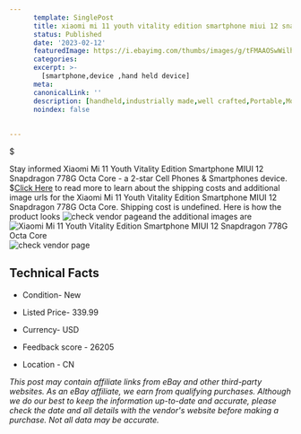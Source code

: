 ```yaml
---
      template: SinglePost
      title: xiaomi mi 11 youth vitality edition smartphone miui 12 snapdragon 778g octa core
      status: Published
      date: '2023-02-12'
      featuredImage: https://i.ebayimg.com/thumbs/images/g/tFMAAOSwWilhv-wz/s-l225.jpg
      categories: 
      excerpt: >-
        [smartphone,device ,hand held device]
      meta:
      canonicalLink: ''
      description: [handheld,industrially made,well crafted,Portable,Mobile,Compact,Convenient,Lightweight,Maneuverable,Man-portable,Miniature,Carriable,Hand-held,Light,Holdable,Transportable,Mobile device,Pocket-sized,On-the-go,Wireless,Cordless,Compact size,Convenient size, smartphone,device ,hand held device]
      noindex: false
      
        
---
```

$

Stay informed Xiaomi Mi 11 Youth Vitality Edition Smartphone MIUI 12 Snapdragon 778G Octa Core - a 2-star Cell Phones & Smartphones device.
$[Click Here](https://www.ebay.com/itm/203759112387?hash=item2f70fd50c3%3Ag%3AtFMAAOSwWilhv-wz&mkevt=1&mkcid=1&mkrid=711-53200-19255-0&campid=%253CePNCampaignId%253E&customid=%253CreferenceId%253E&toolid=10049) to read more to learn about the shipping costs and additional image urls for the Xiaomi Mi 11 Youth Vitality Edition Smartphone MIUI 12 Snapdragon 778G Octa Core. Shipping cost is undefined. Here is how the product looks ![check vendor page](https://i.ebayimg.com/thumbs/images/g/tFMAAOSwWilhv-wz/s-l225.jpg)and the additional images are![Xiaomi Mi 11 Youth Vitality Edition Smartphone MIUI 12 Snapdragon 778G Octa Core](https://i.ebayimg.com/images/g/tFMAAOSwWilhv-wz/s-l960.jpg)![check vendor page](https://origin-galleryplus.ebayimg.com/ws/web/203759112387_2_0_1/225x225.jpg,https://origin-galleryplus.ebayimg.com/ws/web/203759112387_3_0_1/225x225.jpg,https://origin-galleryplus.ebayimg.com/ws/web/203759112387_4_0_1/225x225.jpg,https://origin-galleryplus.ebayimg.com/ws/web/203759112387_5_0_1/225x225.jpg,https://origin-galleryplus.ebayimg.com/ws/web/203759112387_6_0_1/225x225.jpg,https://origin-galleryplus.ebayimg.com/ws/web/203759112387_7_0_1/225x225.jpg)



 ## Technical Facts 



     
      

 - Condition- New 


      

 - Listed Price- 339.99 


      

 - Currency- USD 


      

 - Feedback score - 26205 


      

 - Location - CN 


      
      

 *_This post may contain affiliate links from eBay and other third-party websites. As an eBay affiliate, we earn from qualifying purchases. Although we do our best to keep the information up-to-date and accurate, please check the date and all details with the vendor's website before making a purchase. Not all data may be accurate._*






